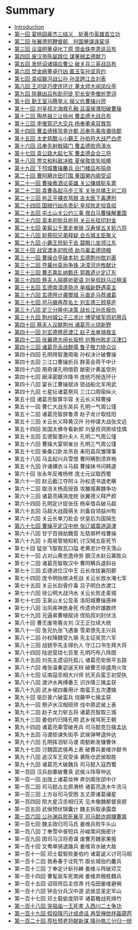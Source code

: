 # Summary

* [Introduction](README.md)
* [第一回 宴桃园豪杰三结义　斩黄巾英雄首立功](di_yi_hui_yan_tao_yuan_hao_jie_san_jie_yi_zhan_huang_jin_ying_xiong_shou_li_gong.md)
* [第二回 张翼德怒鞭督邮　何国舅谋诛宦竖](di_er_hui_zhang_yi_de_nu_bian_du_you_he_guo_jiu_mou_zhu_huan_shu.md)
* [第三回 议温明董卓叱丁原 馈金珠李肃说吕布](di_san_hui_yi_wen_ming_dong_zhuo_chi_ding_yuan_kui_jin_zhu_li_su_shuo_lv_bu.md)
* [第四回 废汉帝陈留践位 谋董贼孟德献刀](di_si_hui_fei_han_di_chen_liu_jian_wei_mou_dong_zei_meng_de_xian_dao.md)
* [第五回 发矫诏诸镇应曹公 破关兵三英战吕布](di_wu_hui_fa_jiao_zhao_zhu_zhen_ying_cao_gong_po_guan_bing_san_ying_zhan_lv_bu.md)
* [第六回 焚金阙董卓行凶 匿玉玺孙坚背约](di_liu_hui_fen_jin_que_dong_zhuo_xing_xiong_ni_yu_xi_sun_jian_bei_yue.md)
* [第七回 袁绍磐河战公孙 孙坚跨江击刘表](di_qi_hui_yuan_shao_pan_he_zhan_gong_sun_sun_jian_kua_jiang_ji_liu_biao.md)
* [第八回 王司徒巧使连环计 董太师大闹凤仪亭](di_ba_hui_wang_si_tu_qiao_shi_lian_huan_ji_dong_tai_shi_da_nao_feng_yi_ting.md)
* [第九回 除暴凶吕布助司徒 犯长安李傕听贾诩](di_jiu_hui_chu_bao_xiong_lv_bu_zhu_si_tu_fan_chang_an_li_jue_ting_jia_xu.md)
* [第十回 勤王室马腾举义 报父仇曹操兴师](di_shi_hui_qin_wang_shi_ma_teng_ju_yi_bao_fu_chou_cao_cao_xing_shi.md)
* [第十一回 刘皇叔北海救孔融 吕温侯濮阳破曹操](di_shi_yi_hui_liu_huang_shu_bei_hai_jiu_kong_rong_lv_wen_hou_pu_yang_po_cao_cao.md)
* [第十二回 陶恭祖三让徐州 曹孟德大战吕布](di_shi_er_hui_tao_gong_zu_san_rang_xu_zhou_cao_meng_de_da_zhan_lv_bu.md)
* [第十三回 李傕郭汜大交兵 杨奉董承双救驾](di_shi_san_hui_li_jue_guo_si_da_jiao_bing_yang_feng_dong_cheng_shuang_jiu_jia.md)
* [第十四回 曹孟德移驾幸许都 吕奉先乘夜袭徐郡](di_shi_si_hui_cao_meng_de_yi_jia_xing_xu_du_lv_feng_xian_cheng_ye_xi_xu_jun.md)
* [第十五回 太史慈酣斗小霸王 孙伯符大战严白虎](di_shi_wu_hui_tai_shi_ci_han_dou_xiao_ba_wang_sun_bo_fu_da_zhan_yan_bai_hu.md)
* [第十六回 吕奉先射戟辕门 曹孟德败师淯水](di_shi_liu_hui_lv_feng_xian_she_ji_yuan_men_cao_meng_de_bai_shi_yu_shui.md)
* [第十七回 袁公路大起七军 曹孟德会合三将](di_shi_qi_hui_yuan_gong_lu_da_qi_qi_jun_cao_meng_de_hui_he_san_jiang.md)
* [第十八回 贾文和料敌决胜 夏侯敦拔矢啖睛](di_shi_ba_hui_jia_wen_he_liao_di_jue_sheng_xia_hou_dun_ba_shi_dan_jing.md)
* [第十九回 下邳城曹操鏖兵 白门楼吕布殒命](di_shi_jiu_hui_xia_pei_cheng_cao_cao_ao_bing_bai_men_lou_lv_bu_yun_ming.md)
* [第二十回 曹阿瞒许田打围 董国舅内阁受诏](di_er_shi_hui_cao_a_man_xu_tian_da_wei_dong_guo_jiu_nei_ge_shou_zhao.md)
* [第二十一回 曹操煮酒论英雄 关公赚城斩车胄](di_er_shi_yi_hui_cao_cao_zhu_jiu_lun_ying_xiong_guan_gong_zhuan_cheng_zhan_che_zhou.md)
* [第二十二回 袁曹各起马步三军 关张共擒王刘二将](di_er_shi_er_hui_yuan_cao_ge_qi_ma_bu_san_jun_guan_zhang_gong_qin_wang_liu_er_jiang.md)
* [第二十三回 祢正平裸衣骂贼 吉太医下毒遭刑](di_er_shi_san_hui_mi_zheng_ping_luo_yi_ma_zei_ji_tai_yi_xia_du_zao_xing.md)
* [第二十四回 国贼行凶杀贵妃 皇叔败走投袁绍](di_er_shi_si_hui_guo_zei_xing_xiong_sha_gui_fei_huang_shu_bai_zou_tou_yuan_shao.md)
* [第二十五回  屯土山关公约三事 救白马曹操解重围](di_er_shi_wu_hui_tun_tu_shan_guan_gong_yue_san_shi_jiu_bai_ma_cao_cao_jie_zhong_wei.md)
* [第二十六回 袁本初败兵折将 关云长挂印封金](di_er_shi_liu_hui_yuan_ben_chu_bai_bing_zhe_jiang_guan_yun_chang_gua_yin_feng_jin.md)
* [第二十七回 美髯公千里走单骑 汉寿侯五关斩六将](di_er_shi_qi_hui_mei_ran_gong_qian_li_zou_dan_qi_han_shou_hou_wu_guan_zhan_liu_jiang.md)
* [第二十八回 斩蔡阳兄弟释疑 会古城主臣聚义](di_er_shi_ba_hui_zhan_cai_yang_xiong_di_shi_yi_hui_gu_cheng_zhu_chen_ju_yi.md)
* [第二十九回 小霸王怒斩于吉 碧眼儿坐领江东](di_er_shi_jiu_hui_xiao_ba_wang_nu_zhan_yu_ji_bi_yan_er_zuo_ling_jiang_dong.md)
* [第三十回 战官渡本初败绩 劫乌巢孟德烧粮](di_san_shi_hui_zhan_guan_du_ben_chu_bai_ji_jie_wu_chao_meng_de_shao_liang.md)
* [第三十一回 曹操仓亭破本初 玄德荆州依刘表](di_san_shi_yi_hui_cao_cao_cang_ting_po_ben_chu_xuan_de_jing_zhou_yi_liu_biao.md)
* [第三十二回 夺冀州袁尚争锋 决漳河许攸献计](di_san_shi_er_hui_duo_ji_zhou_yuan_shang_zheng_feng_jue_zhang_he_xu_you_xian_ji.md)
* [第三十三回 曹丕乘乱纳甄氏 郭嘉遗计定辽东](di_san_shi_san_hui_cao_pi_cheng_luan_na_zhen_shi_guo_jia_yi_ji_ding_liao_dong.md)
* [第三十四回 蔡夫人隔屏听密语 刘皇叔跃马过檀溪](di_san_shi_si_hui_cai_fu_ren_ge_ping_ting_mi_yu_liu_huang_shu_yue_ma_guo_tan_xi.md)
* [第三十五回 玄德南漳逢隐沧 单福新野遇英主](di_san_shi_wu_hui_xuan_de_nan_zhang_feng_yin_cang_dan_fu_xin_ye_yu_ying_zhu.md)
* [第三十六回 玄德用计袭樊城 元直走马荐诸葛](di_san_shi_liu_hui_xuan_de_yong_ji_xi_fan_cheng_yuan_zhi_zou_ma_jian_zhu_ge.md)
* [第三十七回 司马徽再荐名士 刘玄德三顾草庐](di_san_shi_qi_hui_si_ma_hui_zai_jian_ming_shi_liu_xuan_de_san_gu_cao_lu.md)
* [第三十八回 定三分隆中决策 战长江孙氏报仇](di_san_shi_ba_hui_ding_san_fen_long_zhong_jue_ce_zhan_chang_jiang_sun_shi_bao_chou.md)
* [第三十九回 荆州城公子三求计 博望坡军师初用兵](di_san_shi_jiu_hui_jing_zhou_cheng_gong_zi_san_qiu_ji_bo_wang_po_jun_shi_chu_yong_bing.md)
* [第四十回 蔡夫人议献荆州 诸葛亮火烧新野](di_si_shi_hui_cai_fu_ren_yi_xian_jing_zhou_zhu_ge_liang_huo_shao_xin_ye.md)
* [第四十一回 刘玄德携民渡江 赵子龙单骑救主](di_si_shi_yi_hui_liu_xuan_de_xi_min_du_jiang_zhao_zi_long_dan_qi_jiu_zhu.md)
* [第四十二回 张翼德大闹长坂桥 刘豫州败走汉津口](di_si_shi_er_hui_zhang_yi_de_da_nao_chang_ban_qiao_liu_yu_zhou_bai_zou_han_jin_kou.md)
* [第四十三回 诸葛亮舌战群儒 鲁子敬力排众议](di_si_shi_san_hui_zhu_ge_liang_she_zhan_qun_ru_lu_zi_jing_li_pai_zhong_yi.md)
* 第四十四回 孔明用智激周瑜 孙权决计破曹操
* 第四十五回 三江口曹操折兵 群英会蒋干中计
* 第四十六回 用奇谋孔明借箭 献密计黄盖受刑
* 第四十七回 阚泽密献诈降书 庞统巧授连环计
* 第四十八回 宴长江曹操赋诗 锁战船北军用武
* 第四十九回 七星坛诸葛祭风 三江口周瑜纵火
* 第五十回 诸葛亮智算华容 关云长义释曹操
* 第五十一回 曹仁大战东吴兵 孔明一气周公瑾
* 第五十二回 诸葛亮智辞鲁肃 赵子龙计取桂阳
* 第五十三回 关云长义释黄汉升 孙仲谋大战张文远
* 第五十四回 吴国太佛寺看新郎 刘皇叔洞房续佳偶
* 第五十五回 玄德智激孙夫人 孔明二气周公瑾
* 第五十六回 曹操大宴铜雀台 孔明三气周公瑾
* 第五十七回 柴桑口卧龙吊丧 耒阳县凤雏理事
* 第五十八回 马孟起兴兵雪恨 曹阿瞒割须弃袍
* 第五十九回 许诸裸衣斗马超 曹操抹书问韩遂
* 第六十回 张永年反难杨修 庞士元议取西蜀
* 第六十一回 赵云截江夺阿斗 孙权遗书退老瞒
* 第六十二回 取涪关杨高授首 攻雒城黄魏争功
* 第六十三回 诸葛亮痛哭庞统 张翼德义释严颜
* 第六十四回 孔明定计捉张任 杨阜借兵破马超
* 第六十五回 马超大战葭萌关 刘备自领益州牧
* 第六十六回 关云长单刀赴会 伏皇后为国捐生
* [第六十七回 曹操平定汉中地 张辽威震逍遥津](di_liu_shi_qi_hui_cao_cao_ping_ding_han_zhong_di_zhang_liao_wei_zhen_xiao_yao_jin.md)
* 第六十八回 甘宁百骑劫魏营 左慈掷杯戏曹操
* 第六十九回 卜周易管辂知机 讨汉贼五臣死节
* 第七十回 猛张飞智取瓦口隘 老黄忠计夺天荡山
* 第七十一回 占对山黄忠逸待劳 据汉水赵云寡胜众
* 第七十二回 诸葛亮智取汉中 曹阿瞒兵退斜谷
* 第七十三回 玄德进位汉中王 云长攻拔襄阳郡
* 第七十四回 庞令明抬榇决死战 关云长放水淹七军
* 第七十五回 关云长刮骨疗毒 吕子明白衣渡江
* 第七十六回 徐公明大战沔水 关云长败走麦城
* 第七十七回 玉泉山关公显圣 洛阳城曹操感神
* 第七十八回 治风疾神医身死 传遗命奸雄数终
* 第七十九回 兄逼弟曹植赋诗 侄陷叔刘封伏法
* 第八十回 曹丕废帝篡炎刘 汉王正位续大统
* 第八十一回 急兄仇张飞遇害 雪弟恨先主兴兵
* 第八十二回 孙权降魏受九锡 先主征吴赏六军
* 第八十三回 战猇亭先主得仇人 守江口书生拜大将
* 第八十四回 陆逊营烧七百里 孔明巧布八阵图
* 第八十五回 刘先主遗诏托孤儿 诸葛亮安居平五路
* 第八十六回 难张温秦宓逞天辩 破曹丕徐盛用火攻
* 第八十七回 征南寇丞相大兴师 抗天兵蛮王初受执
* 第八十八回 渡泸水再缚番王 识诈降三擒孟获
* 第八十九回 武乡侯四番用计 南蛮王五次遭擒
* 第九十回 驱巨善六破蛮兵 烧藤甲七擒孟获
* 第九十一回 祭泸水汉相班师 伐中原武侯上表
* 第九十二回 赵子龙力斩五将 诸葛亮智取三城
* 第九十三回 姜伯约归降孔明 武乡侯骂死王朝
* 第九十四回 诸葛亮乘雪破羌兵 司马懿克日擒孟达
* 第九十五回 马谡拒谏失街亭 武侯弹琴退仲达
* 第九十六回 孔明挥泪斩马谡 周鲂断发赚曹休
* 第九十七回 讨魏国武侯再上表 破曹兵姜维诈献书
* 第九十八回 追汉军王双受诛 袭陈仓武侯取胜
* 第九十九回 诸葛亮大破魏兵 司马懿入寇西蜀
* 第一百回 汉兵劫寨破曹真 武侯斗阵辱仲达
* 第一百一回 出陇上诸葛妆神 奔剑阁张郃中计
* 第一百二回 司马懿占北原渭桥 诸葛亮造木牛流马
* 第一百三回 上方谷司马受困 五丈原诸葛禳星
* 第一百四回 陨大星汉丞相归天 见木像魏都督丧胆
* 第一百五回 武侯预伏锦囊计 魏主拆取承露盘
* [第一百六回 公孙渊兵败死襄平 司马懿诈病赚曹爽](di_yi_bai_liu_hui_gong_sun_yuan_bing_bai_si_xiang_ping_si_ma_yi_zha_bing_zhuan_cao_shuang.md)
* 第一百七回 魏主政归司马氏 姜维兵败牛头山
* 第一百八回 丁奉雪中奋短兵 孙峻席间施密计
* 第一百九回 困司马汉将奇谋 废曹芳魏家果报
* 第一百十回 文鸯单骑退雄兵 姜维背水破大敌
* 第一百十一回 邓士载智败姜伯约 诸葛诞义讨司马昭
* 第一百十二回 救寿春于诠死节 取长城伯约鏖兵
* 第一百十三回 丁奉定计斩孙綝 姜维斗阵破邓艾
* 第一百十四回 曹髦驱车死南阙 姜维弃粮胜魏兵
* 第一百十五回 诏班师后主信谗 托屯田姜维避祸
* 第一百十六回 钟会分兵汉中道 武侯显圣定军山
* 第一百十七回 邓士载偷度阴平 诸葛瞻战死绵竹
* [第一百十八回 哭祖庙一王死孝 入西川二士争功](di_yi_bai_shi_ba_hui_ku_zu_miao_yi_wang_si_xiao_ru_xi_chuan_er_shi_zheng_gong.md)
* [第一百十九回 假投降巧计成虚话 再受禅依样画葫芦](di_yi_bai_shi_jiu_hui_jia_tou_jiang_qiao_ji_cheng_xu_hua_zai_shou_shan_yi_yang_hua_hu_lu.md)
* [第一百二十回 荐杜预老将献新谋 降孙皓三分归一统](di_yi_bai_er_shi_hui_jian_du_yu_lao_jiang_xian_xin_mou_jiang_sun_hao_san_fen_gui_yi_tong.md)

